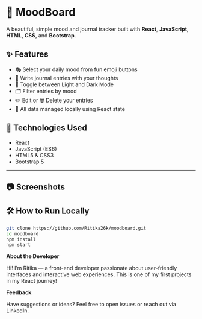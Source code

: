 # 🧠 MoodBoard

A beautiful, simple mood and journal tracker built with **React**, **JavaScript**, **HTML**, **CSS**, and **Bootstrap**.


## ✨ Features

- 🎭 Select your daily mood from fun emoji buttons
- 💬 Write journal entries with your thoughts
- 🌙 Toggle between Light and Dark Mode
- 🗂 Filter entries by mood
- ✏️ Edit or 🗑️ Delete your entries
- 📅 All data managed locally using React state


## 🚀 Technologies Used

- React
- JavaScript (ES6)
- HTML5 & CSS3
- Bootstrap 5

---

## 📷 Screenshots


## 🛠️ How to Run Locally

```bash
git clone https://github.com/Ritika26k/moodboard.git
cd moodboard
npm install
npm start
```
**About the Developer**

Hi! I’m Ritika — a front-end developer passionate about user-friendly interfaces and interactive web experiences.
This is one of my first projects in my React journey!

**Feedback**

Have suggestions or ideas? Feel free to open issues or reach out via LinkedIn.


